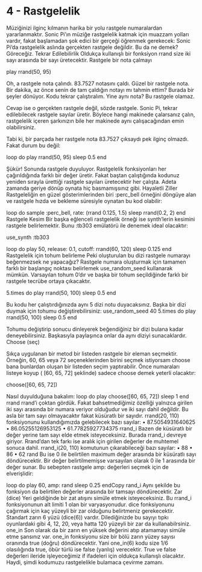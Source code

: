 # 4 - Rastgelelik
Müziğinizi ilginç kılmanın harika bir yolu rastgele numaralardan yararlanmaktır. Sonic Pi’ın müziğe rastgelelik katmak için muazzam yolları vardır, fakat başlamadan şok edici bir gerçeği öğrenmek gerekecek: Sonic Pi’da rastgelelik aslında gerçekten rastgele değildir. Bu da ne demek? Göreceğiz.
Tekrar Edilebilirlik
Oldukça kullanışlı bir fonksiyon rrand size iki sayı arasında bir sayı üretecektir. Rastgele bir nota çalmayı 

play rrand(50, 95)

Oh, a rastgele nota çalındı. 83.7527 notasını çaldı. Güzel bir rastgele nota. Bir dakika, az önce senin de tam çaldığın notayı mı tahmin ettim? Burada bir şeyler dönüyor. Kodu tekrar çalıştıralım. Yine aynı nota? Bu rastgele olamaz.

Cevap ise o gerçekten rastgele değil, sözde rastgele. Sonic Pi, tekrar edilebilecek rastgele sayılar üretir. Böylece hangi makinede çalarsanız çalın, rastgelelik içeren şarkınızın bile her makinede aynı çalışacağından emin olabilirsiniz.

Tabi ki, bir parçada her rastgele nota 83.7527 çıksaydı pek ilginç olmazdı. Fakat durum bu değil:

loop do
  play rrand(50, 95)
  sleep 0.5
end 

Şükür! Sonunda rastgele duyuluyor. Rastgelelik fonksiyonları her çağırıldığında farklı bir değer üretir. Fakat baştan çalıştığında kodunuz yeniden sırayla ürettiği rastgele sayıları üretecektir her çalışta. Adeta zamanda geriye dönüp oynata hiç basmamışsınız gibi.
Hayaletli Ziller
Rastgeleliğin en güzel gösterimlerinden biri :perc_bell örneğini döngüye alan ve rastgele hızda ve bekleme süresiyle oynatan bu kod olabilir: 

loop do
  sample :perc_bell, rate: (rrand 0.125, 1.5)
  sleep rrand(0.2, 2)
end
Rastgele Kesim
Bir başka eğlenceli rastgelelik örneği ise synth’lerin kesimini rastgele belirlemektir. Bunu :tb303 emülatörü ile denemek ideal olacaktır:

use_synth :tb303

loop do
  play 50, release: 0.1, cutoff: rrand(60, 120)
  sleep 0.125
end
Rastgelelik için tohum belirleme
Peki oluşturulan bu dizi rastgele numarayı beğenmezsek ne yapacağız? Rastgele numara oluşturmak için tamamen farklı bir başlangıç noktası belirlemek use_random_seed kullanarak mümkün. Varsayılan tohum 0’dır ve başka bir tohum seçildiğinde farklı bir rastgele tecrübe ortaya çıkacaktır.

5.times do
  play rrand(50, 100)
  sleep 0.5
end

Bu kodu her çalıştırdığınızda aynı 5 dizi notu duyacaksınız. Başka bir dizi duymak için tohumu değiştirebilirsiniz:
use_random_seed 40
5.times do
  play rrand(50, 100)
  sleep 0.5
end

Tohumu değiştirip sonucu dinleyerek beğendiğiniz bir dizi bulana kadar deneyebilirsiniz. Başkasıyla paylaşınca onlar da aynı diziyi sunacaklardır. 
Choose (seç)

Sıkça uygulanan bir metod bir listeden rastgele bir eleman seçmektir. Örneğin, 60, 65 veya 72 seçeneklerinden birini seçmek istiyorsam 
choose bana bunlardan oluşan bir listeden seçim yaptırabilir. Önce numaraları listeye koyup ( [60, 65, 72] şeklinde) sadece choose demek yeterli olacaktır:

choose([60, 65, 72])

Nasıl duyulduğuna bakalım:
loop do
  play choose([60, 65, 72])
  sleep 1
end
rrand
rrand’i çoktan gördük. Fakat bahsetmediğimiz özelliği yalnızca girilen iki sayı arasında bir numara veriyor olduğudur ve iki sayı dahil değildir. Bu asla bir tam sayı olmayacaktır fakat küsüratlı bir sayıdır. rrand(20, 110) fonksiyonunu kullandığımızda gelebilecek bazı sayılar:
•	87.5054931640625
•	86.05255126953125
•	61.77825927734375
rrand_i
Bazen de küsüratlı bir değer yerine tam sayı elde etmek isteyeceksiniz. Burada rrand_i devreye giriyor. Rrand’dan tek farkı ise aralık için girilen değerler de muhtemel sonuca dahil. rrand_i(20, 110) komutunun çıkarabileceği bazı sayılar:
•	88
•	86
•	62
rand
Bu ise 0 ile belirtilen maximum değer arasında bir küsüratlı sayı döndürecektir. Bir değer belirtilmemişse varsayılan olarak 0 ile 1 arasında bir değer sunar. Bu sebepten rastgele amp: değerleri seçmek için de elverişlidir:

loop do
  play 60, amp: rand
  sleep 0.25
endCopy
rand_i
Aynı şekilde bu fonksiyon da belirtilen değerler arasında bir tamsayı döndürecektir.
Zar (dice)
Yeri geldiğinde bir zat atışını simüle etmek isteyeceksiniz. Bu rrand_i fonksiyonunun alt limiti 1 olan bir varyasyonudur. dice fonksiyonunu çağırmak için kaç yüzeyli bir zar olduğunu belirtmeniz gerekecektir. Standart zarın 6 yüzü (dice(6)) vardır. Dilediğinizde bu sayıyı tıpkı oyunlardaki gibi 4, 12, 20, veya hatta 120 yüzeyli bir zar da kullanabilrsiniz.
one_in
Son olarak da bir zarın en yüksek değerini atıp atamamayı simüle etme şansınız var. one_in fonksiyonu size bir bölü zarın yüzey sayısı oranında true (doğru) döndürecektir. Yani one_in(6) kodu size 1/6 olasılığında true, öbür türlü ise false (yanlış) verecektir. True ve false değerleri ileride işleyeceğimiz if ifadeleri için oldukça kullanışlı olacaktır. 
Haydi, şimdi kodumuzu rastgelelikle bulamaca çevirme zamanı.

